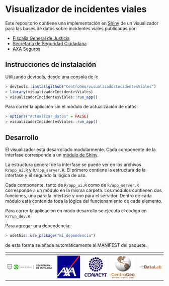 # Visualizador de incidentes viales

Este repositorio contiene una implementación en [Shiny](https://shiny.rstudio.com/) de un visualizador para las bases de datos sobre incidentes viales publicadas por:

* [Fiscalía General de Justicia](https://datos.cdmx.gob.mx/explore/dataset/carpetas-de-investigacion-pgj-de-la-ciudad-de-mexico/information/?disjunctive.ao_hechos&disjunctive.delito)
* [Secretaría de Seguridad Ciudadana](https://datos.cdmx.gob.mx/explore/dataset/hechos-de-transito-reportados-por-ssc-base-comparativa/information/)
* [AXA Seguros](https://i2ds.org/datos-abiertos/)

## Instrucciones de instalación

Utilizando [devtools](https://cran.r-project.org/web/packages/devtools/index.html), desde una consola de `R`:

````R
> devtools::installgithub("CentroGeo/visualizadorIncidentesViales")
> library(visualizadorIncidentesViales)
> visualizadorIncidentesViales::run_app()
````
Para correr la aplicción sin el módulo de actualización de datos:

````R
> options("Actualizar_datos" = FALSE)
> visualizadorIncidentesViales::run_app()
````


## Desarrollo

El visualizador está desarrollado modularmente. Cada componente de la interfase corresponde a un [módulo de Shiny](https://shiny.rstudio.com/articles/modules.html).

La estructura general de la interfase se puede ver en los archivos `R/app_ui.R` y `R/app_server.R`. El primero contiene la estructura de la interfase y el segundo la lógica de uso.

Cada componente, tanto de `R/app_ui.R` como de `R/app_server.R` corresponde a un módulo en la misma carpeta. Los módulos contienen dos funciones, una para la interfase y uno para el servidor. Dentro de cada módulo está contenida toda la lógica del funcionamiento de cada elemento.

Para correr la aplicación en modo desarrollo se ejecuta el código en `R/run_dev.R`

Para agregar una dependencia:
````R
> usethis::use_package("mi_dependencia")
````
de esta forma se añade automáticamente al MANIFEST del paquete.




|<!-- -->|<!-- -->| | | |
|:--------------:|:--------------:|:--------------:|:--------------:|:--------------:|
| <img src="inst/app/www/logo_semovi.png" width="200">    | <img src="inst/app/www/axa.png" width="100">    | <img src="inst/app/www/conacyt.png" width="100"> | <img src="inst/app/www/centrogeo.png" width="100"> | <img src="inst/app/www/datalab.png" width="100">| |
